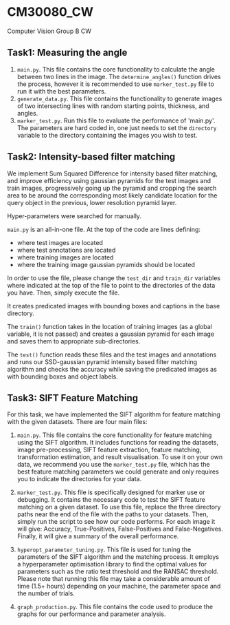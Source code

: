 # CM30080_CW
Computer Vision Group B CW

## Task1: Measuring the angle
1. `main.py`. This file contains the core functionality to calculate the angle between two lines in the image. The `determine_angles()` function drives the process, however it is recommended to use `marker_test.py` file to run it with the best parameters.
2. `generate_data.py`. This file contains the functionality to generate images of two intersecting lines with random starting points, thickness, and angles.
3. `marker_test.py`. Run this file to evaluate the performance of 'main.py'. The parameters are hard coded in, one just needs to set the `directory` variable to the directory containing the images you wish to test. 

## Task2: Intensity-based filter matching
We implement Sum Squared Difference for intensity based filter matching, and improve efficiency using gaussian pyramids for the test images and train images, progressively going up the pyramid and cropping the search area to be around the corresponding most likely candidate location for the query object in the previous, lower resolution pyramid layer.

Hyper-parameters were searched for manually.

`main.py` is an all-in-one file. 
At the top of the code are lines defining: 
  - where test images are located
  - where test annotations are located
  - where training images are located
  - where the training image gaussian pyramids should be located

In order to use the file, please change the `test_dir` and `train_dir` variables where indicated at the top of the file to point to the directories of the data you have. Then, simply execute the file.

It creates predicated images with bounding boxes and captions in the base directory.

The `train()` function takes in the location of training images (as a global variable, it is not passed) and creates a gaussian pyramid for each image and saves them to appropriate sub-directories.

The `test()` function reads these files and the test images and annotations and runs our SSD-gaussian pyramid intensity based filter matching algorithm and checks the accuracy while saving the predicated images as with bounding boxes and object labels.


## Task3: SIFT Feature Matching
For this task, we have implemented the SIFT algorithm for feature matching with the given datasets. There are four main files:

1. `main.py`. This file contains the core functionality for feature matching using the SIFT algorithm. It includes functions for reading the datasets, image pre-processing, SIFT feature extraction, feature matching, transformation estimation, and result visualisation. To use it on your own data, we recommend you use the `marker_test.py` file, which has the best feature matching parameters we could generate and only requires you to indicate the directories for your data.

2. `marker_test.py`. This file is specifically designed for marker use or debugging. It contains the necessary code to test the SIFT feature matching on a given dataset. To use this file, replace the three directory paths near the end of the file with the paths to your datasets. Then, simply run the script to see how our code performs. For each image it will give: Accuracy, True-Positives, False-Positives and False-Negatives. Finally, it will give a summary of the overall performance.

3. `hyperopt_parameter_tuning.py`. This file is used for tuning the parameters of the SIFT algorithm and the matching process. It employs a hyperparameter optimisation library to find the optimal values for parameters such as the ratio test threshold and the RANSAC threshold. Please note that running this file may take a considerable amount of time (1.5+ hours) depending on your machine, the parameter space and the number of trials.

4. `graph_production.py`. This file contains the code used to produce the graphs for our performance and parameter analysis.
